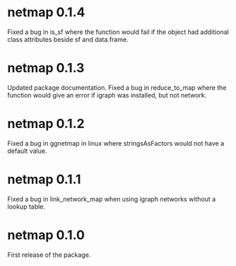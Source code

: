 # netmap 0.1.4
Fixed a bug in is_sf where the function would fail if the object had additional
class attributes beside sf and data.frame.

# netmap 0.1.3
Updated package documentation. Fixed a bug in reduce_to_map where the function
would give an error if igraph was installed, but not network.

# netmap 0.1.2
Fixed a bug in ggnetmap in linux where stringsAsFactors would not have a 
default value.

# netmap 0.1.1
Fixed a bug in link_network_map when using igraph networks
without a lookup table.

# netmap 0.1.0
First release of the package.

